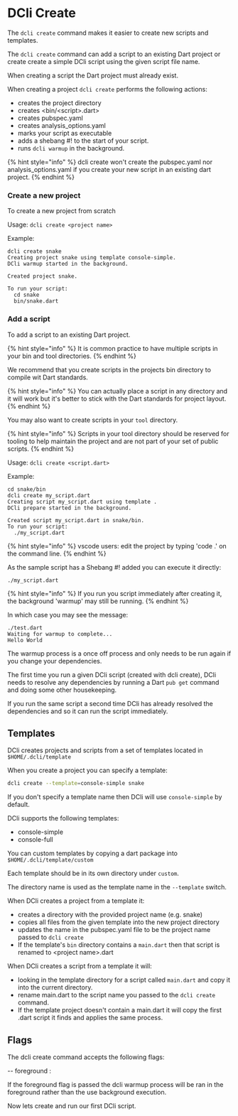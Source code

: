 # DCli Create

The `dcli create` command makes it easier to create new scripts and templates.

The `dcli create` command can add a script to an existing Dart project or create create a simple DCli script using the given script file name.

When creating a script the Dart project must already exist.

When creating a project `dcli create` performs the following actions:

* creates the project directory
* creates \<bin/\<script>.dart>
* creates pubspec.yaml
* creates analysis\_options.yaml
* marks your script as executable
* adds a shebang #! to the start of your script.
* runs `dcli warmup` in the background.

{% hint style="info" %}
dcli create won't create the pubspec.yaml nor analysis\_options.yaml if you create your new script in an existing dart project.
{% endhint %}

### Create a new project

To create a new project from scratch

Usage: `dcli create <project name>`

Example:

```
dcli create snake
Creating project snake using template console-simple.
DCli warmup started in the background.

Created project snake. 

To run your script:
  cd snake
  bin/snake.dart
```

### Add a script&#x20;

To add a script to an existing Dart project.

{% hint style="info" %}
It is common practice to have multiple scripts in your bin and tool directories.&#x20;
{% endhint %}

We recommend that you create scripts in the projects bin directory to compile wit Dart standards.

{% hint style="info" %}
You can actually place a script in any directory and it will work but it's better to stick with the Dart standards for project layout.
{% endhint %}

You may also want to create scripts in your `tool`  directory.

{% hint style="info" %}
Scripts in your tool directory should be reserved for tooling to help maintain the project and are not part of your set of public scripts.
{% endhint %}

Usage: `dcli create <script.dart>`

Example:

```
cd snake/bin
dcli create my_script.dart
Creating script my_script.dart using template .
DCli prepare started in the background.

Created script my_script.dart in snake/bin.
To run your script:
  ./my_script.dart
```

{% hint style="info" %}
vscode users: edit the project by typing 'code .' on the command line.
{% endhint %}

As the sample script has a Shebang #! added you can execute it directly:

```
./my_script.dart
```

{% hint style="info" %}
If you run you script immediately after creating it, the background 'warmup' may still be running.
{% endhint %}

In which case you may see the message:

```
./test.dart
Waiting for warmup to complete...
Hello World
```

The warmup process is a once off process and only needs to be run again if you change your dependencies.

The first time you run a given DCli script (created with dcli create), DCli needs to resolve any dependencies by running a Dart `pub get` command and doing some other housekeeping.

If you run the same script a second time DCli has already resolved the dependencies and so it can run the script immediately.

## Templates

DCli creates projects and scripts from a set of templates located in `$HOME/.dcli/template`

When you create a project you can specify a template:

```bash
dcli create --template=console-simple snake 
```

If you don't specify a template name then DCli will use `console-simple` by default.

DCli supports the following templates:

* console-simple
* console-full

You can custom templates by copying a dart package into `$HOME/.dcli/template/custom`

Each template should be in its own directory under `custom`.

The directory name is used as the template name in the `--template` switch.

When DCli creates a project from a template it:

* creates a directory with the provided project name (e.g. snake)
* copies all files from the given template into the new project directory
* updates the name in the pubspec.yaml file to be the project name passed to `dcli create`
* If the template's `bin` directory contains a `main.dart` then that script is renamed to \<project name>.dart

When DCli creates a script from a template it will:

* looking in the template directory for a script called `main.dart` and copy it into the current directory.
* rename main.dart to the script name you passed to the `dcli create` command.
* If the template project doesn't contain a main.dart it will copy the first .dart script it finds and applies the same process.



##

## Flags

The dcli create command accepts the following flags:

\-- foreground :

If the foreground flag is passed the dcli warmup process will be ran in the foreground rather than the use background execution.

Now lets create and run our first DCli script.
